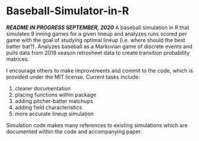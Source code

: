 # Baseball-Simulator-in-R

***README IN PROGRESS SEPTEMBER, 2020***
A baseball simulation in R that simulates 9 inning games for a given lineup and analyzes runs scored per game with the goal of studying optimal lineup (i.e. where should the best batter bat?). Analyzes baseball as a Markovian game of discrete events and pulls data from 2018 season retrosheet data to create transition probability matrices. 

I encourage others to make improvements and commit to the code, which is provided under the MIT license. Current tasks include: 

1) clearer documentation
1) placing functions within package 
2) adding pitcher-batter matchups
3) adding field characteristics
4) more accurate lineup simulation

Simulation code makes many references to existing simulations which are documented within the code and accompanying paper.
